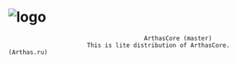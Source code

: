 # ![logo](http://arthas.ru/assets/images/logo.png) 
                                          ArthasCore (master)
                          This is lite distribution of ArthasCore. (Arthas.ru)
